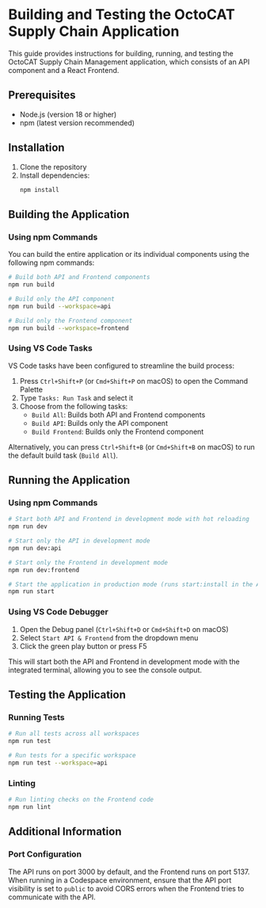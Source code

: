 # Building and Testing the OctoCAT Supply Chain Application

This guide provides instructions for building, running, and testing the OctoCAT Supply Chain Management application, which consists of an API component and a React Frontend.

## Prerequisites

- Node.js (version 18 or higher)
- npm (latest version recommended)

## Installation

1. Clone the repository
2. Install dependencies:
   ```bash
   npm install
   ```

## Building the Application

### Using npm Commands

You can build the entire application or its individual components using the following npm commands:

```bash
# Build both API and Frontend components
npm run build

# Build only the API component
npm run build --workspace=api

# Build only the Frontend component
npm run build --workspace=frontend
```

### Using VS Code Tasks

VS Code tasks have been configured to streamline the build process:

1. Press `Ctrl+Shift+P` (or `Cmd+Shift+P` on macOS) to open the Command Palette
2. Type `Tasks: Run Task` and select it
3. Choose from the following tasks:
   - `Build All`: Builds both API and Frontend components
   - `Build API`: Builds only the API component
   - `Build Frontend`: Builds only the Frontend component

Alternatively, you can press `Ctrl+Shift+B` (or `Cmd+Shift+B` on macOS) to run the default build task (`Build All`).

## Running the Application

### Using npm Commands

```bash
# Start both API and Frontend in development mode with hot reloading
npm run dev

# Start only the API in development mode
npm run dev:api

# Start only the Frontend in development mode
npm run dev:frontend

# Start the application in production mode (runs start:install in the API workspace)
npm run start
```

### Using VS Code Debugger

1. Open the Debug panel (`Ctrl+Shift+D` or `Cmd+Shift+D` on macOS)
2. Select `Start API & Frontend` from the dropdown menu
3. Click the green play button or press F5

This will start both the API and Frontend in development mode with the integrated terminal, allowing you to see the console output.

## Testing the Application

### Running Tests

```bash
# Run all tests across all workspaces
npm run test

# Run tests for a specific workspace
npm run test --workspace=api
```

### Linting

```bash
# Run linting checks on the Frontend code
npm run lint
```

## Additional Information

### Port Configuration

The API runs on port 3000 by default, and the Frontend runs on port 5137. When running in a Codespace environment, ensure that the API port visibility is set to `public` to avoid CORS errors when the Frontend tries to communicate with the API.

